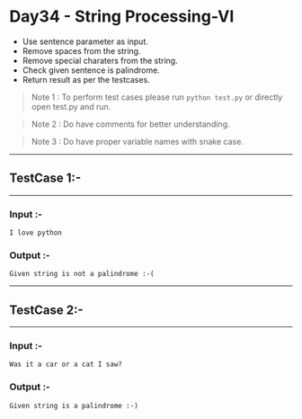 # Day34 - String Processing-VI

- Use sentence parameter as input.  
- Remove spaces from the string.
- Remove special charaters from the string.
- Check given sentence is palindrome.
- Return result as per the testcases.

> Note 1 : To perform test cases please run ``` python test.py ``` or directly open test.py and run. 

> Note 2 : Do have comments for better understanding.  

> Note 3 : Do have proper variable names with snake case.  

---
## TestCase 1:-
---
### Input :-
```
I love python
```
### Output :-
```
Given string is not a palindrome :-(
```
---
## TestCase 2:-
---
### Input :-
```
Was it a car or a cat I saw?
```
### Output :-
```
Given string is a palindrome :-)
```
